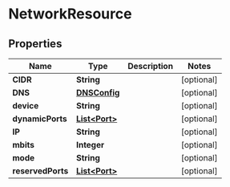 

# NetworkResource


## Properties

Name | Type | Description | Notes
------------ | ------------- | ------------- | -------------
**CIDR** | **String** |  |  [optional]
**DNS** | [**DNSConfig**](DNSConfig.md) |  |  [optional]
**device** | **String** |  |  [optional]
**dynamicPorts** | [**List&lt;Port&gt;**](Port.md) |  |  [optional]
**IP** | **String** |  |  [optional]
**mbits** | **Integer** |  |  [optional]
**mode** | **String** |  |  [optional]
**reservedPorts** | [**List&lt;Port&gt;**](Port.md) |  |  [optional]



